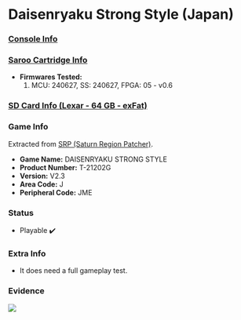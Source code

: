 # Daisenryaku Strong Style (Japan)

### [Console Info](../../../../Info/Consoles/VA13/README.md)

### [Saroo Cartridge Info](../../../../Info/Cartridges/RetroGameParadiseStore/1.32F/README.md)

- <b>Firmwares Tested:</b>
  1. MCU: 240627, SS: 240627, FPGA: 05 - v0.6

### [SD Card Info (Lexar - 64 GB - exFat)](../../../../Info/SdCards/Lexar/64GB/exfat/README.md)

### Game Info

Extracted from [SRP (Saturn Region Patcher)](https://segaxtreme.net/resources/saturn-region-patcher.81/download).

- <b>Game Name:</b> DAISENRYAKU STRONG STYLE
- <b>Product Number:</b> T-21202G
- <b>Version:</b> V2.3
- <b>Area Code:</b> J
- <b>Peripheral Code:</b> JME

### Status

- Playable :heavy_check_mark:

### Extra Info

- It does need a full gameplay test.

### Evidence

[![](https://img.youtube.com/vi/NVBF9CDbc6o/0.jpg)](https://www.youtube.com/watch?v=NVBF9CDbc6o)
